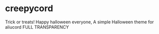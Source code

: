 # creepycord
Trick or treats! Happy halloween everyone, A simple Halloween theme for aliucord FULL TRANSPARENCY
